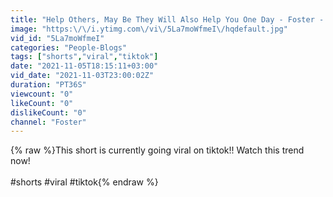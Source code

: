 ```yaml
---
title: "Help Others, May Be They Will Also Help You One Day - Foster - Credit @deamontol #shorts #tiktok"
image: "https:\/\/i.ytimg.com\/vi\/5La7moWfmeI\/hqdefault.jpg"
vid_id: "5La7moWfmeI"
categories: "People-Blogs"
tags: ["shorts","viral","tiktok"]
date: "2021-11-05T18:15:11+03:00"
vid_date: "2021-11-03T23:00:02Z"
duration: "PT36S"
viewcount: "0"
likeCount: "0"
dislikeCount: "0"
channel: "Foster"
---
```

{% raw %}This short is currently going viral on tiktok!! Watch this trend now!<br /><br />#shorts #viral #tiktok{% endraw %}
